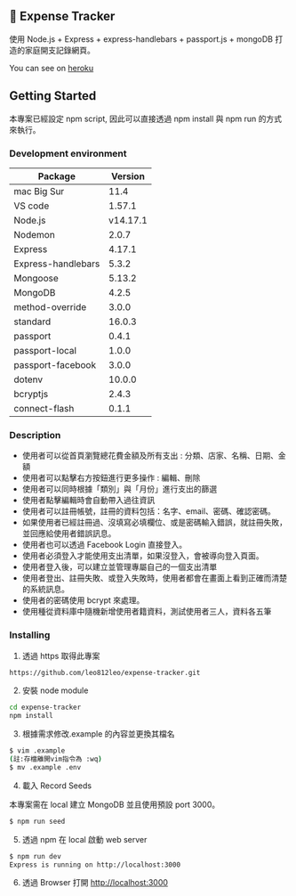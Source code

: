 ## :money_with_wings: Expense Tracker
使用 Node.js + Express + express-handlebars + passport.js + mongoDB 打造的家庭開支記錄網頁。

You can see on [heroku](https://desolate-meadow-87848.herokuapp.com/)
## Getting Started

本專案已經設定 npm script, 因此可以直接透過 npm install 與 npm run 的方式來執行。

### Development environment

| Package            | Version  |
| ------------------ | -------- |
| mac Big Sur        | 11.4     |
| VS code            | 1.57.1   |
| Node.js            | v14.17.1 |
| Nodemon            | 2.0.7    |
| Express            | 4.17.1   |
| Express-handlebars | 5.3.2    |
| Mongoose           | 5.13.2   |
| MongoDB            | 4.2.5    |
| method-override    | 3.0.0    |
| standard           | 16.0.3   |
| passport           | 0.4.1    |
| passport-local     | 1.0.0    |
| passport-facebook  | 3.0.0    |
| dotenv             | 10.0.0   |
| bcryptjs           | 2.4.3    |
| connect-flash      | 0.1.1    |

### Description

- 使用者可以從首頁瀏覽總花費金額及所有支出 : 分類、店家、名稱、日期、金額
- 使用者可以點擊右方按鈕進行更多操作 : 編輯、刪除
- 使用者可以同時根據「類別」與「月份」進行支出的篩選
- 使用者點擊編輯時會自動帶入過往資訊
- 使用者可以註冊帳號，註冊的資料包括：名字、email、密碼、確認密碼。
- 如果使用者已經註冊過、沒填寫必填欄位、或是密碼輸入錯誤，就註冊失敗，並回應給使用者錯誤訊息。
- 使用者也可以透過 Facebook Login 直接登入。
- 使用者必須登入才能使用支出清單，如果沒登入，會被導向登入頁面。
- 使用者登入後，可以建立並管理專屬自己的一個支出清單
- 使用者登出、註冊失敗、或登入失敗時，使用者都會在畫面上看到正確而清楚的系統訊息。
- 使用者的密碼使用 bcrypt 來處理。
- 使用種從資料庫中隨機新增使用者籍資料，測試使用者三人，資料各五筆

### Installing

1. 透過 https 取得此專案

```bash
https://github.com/leo812leo/expense-tracker.git
```

2. 安裝 node module

```bash
cd expense-tracker
npm install
```

3. 根據需求修改.example 的內容並更換其檔名

```bash
$ vim .example
(註:存檔離開vim指令為 :wq)
$ mv .example .env
```

4. 載入 Record Seeds

本專案需在 local 建立 MongoDB 並且使用預設 port 3000。

```bash
$ npm run seed
```

5. 透過 npm 在 local 啟動 web server

```bash
$ npm run dev
Express is running on http://localhost:3000
```

6. 透過 Browser 打開 [http://localhost:3000](http://localhost:3000)

